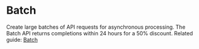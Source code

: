 # Batch

Create large batches of API requests for asynchronous processing. The Batch API returns completions within 24 hours for a 50% discount.
Related guide: [Batch](/docs/guides/batch)

